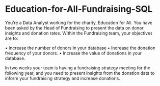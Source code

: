 # Education-for-All-Fundraising-SQL

You’re a Data Analyst working for the charity, 
Education for All. You have been asked by the Head 
of Fundraising to present the data on donor insights 
and donation rates.
Within the Fundraising team, your objectives are to:


• Increase the number of donors in your database
• Increase the donation frequency of your donors.
• Increase the value of donations in your database.


In two weeks your team is having a fundraising 
strategy meeting for the following year, and you need 
to present insights from the donation data to inform 
your fundraising strategy and increase donations.
